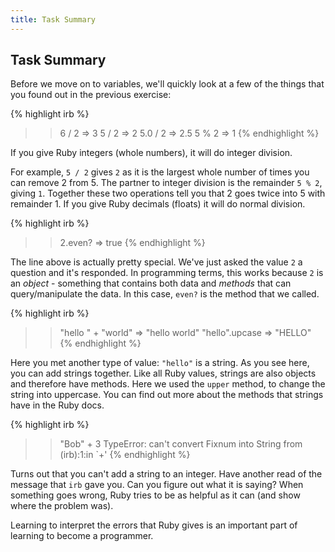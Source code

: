 ```yaml
---
title: Task Summary
---
```


## Task Summary

Before we move on to variables, we'll quickly look at a few of the things that you found out in the previous exercise:

{% highlight irb %}
>> 6 / 2
=> 3
>> 5 / 2
=> 2
>> 5.0 / 2
=> 2.5
>> 5 % 2
=> 1
{% endhighlight %}

If you give Ruby integers (whole numbers), it will do integer division.

For example, `5 / 2` gives `2` as it is the largest whole number of times you can remove 2 from 5. The partner to integer division is the remainder `5 % 2`, giving `1`. Together these two operations tell you that 2 goes twice into 5 with remainder 1. If you give Ruby decimals (floats) it will do normal division.

{% highlight irb %}
>> 2.even?
=> true
{% endhighlight %}

The line above is actually pretty special. We've just asked the value `2` a question and it's responded. In programming terms, this works because `2` is an *object* - something that contains both data and *methods* that can query/manipulate the data. In this case, `even?` is the method that we called.

{% highlight irb %}
>> "hello " + "world"
=> "hello world"
>> "hello".upcase
=> "HELLO"
{% endhighlight %}

Here you met another type of value: `"hello"` is a string. As you see here, you can add strings together. Like all Ruby values, strings are also objects and therefore have methods. Here we used the `upper` method, to change the string into uppercase. You can find out more about the methods that strings have in the Ruby docs.

{% highlight irb %}
>> "Bob" + 3
TypeError: can't convert Fixnum into String
from (irb):1:in `+'
{% endhighlight %}

Turns out that you can't add a string to an integer. Have another read of the message that `irb` gave you. Can you figure out what it is saying? When something goes wrong, Ruby tries to be as helpful as it can (and show where the problem was).

Learning to interpret the errors that Ruby gives is an important part of learning to become a programmer.
